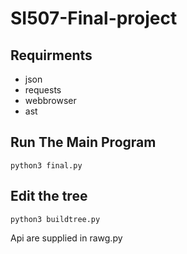 # SI507-Final-project
## Requirments
- json
- requests
- webbrowser
- ast
## Run The Main Program
```
python3 final.py
```
## Edit the tree
```
python3 buildtree.py
```

Api are supplied in rawg.py
